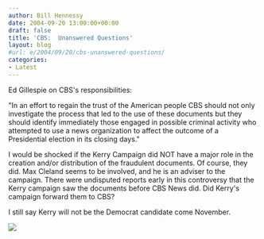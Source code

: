 ```yaml
---
author: Bill Hennessy
date: 2004-09-20 13:00:00+00:00
draft: false
title: 'CBS:  Unanswered Questions'
layout: blog
#url: e/2004/09/20/cbs-unanswered-questions/
categories:
- Latest
---
```


Ed Gillespie on CBS's responsibilities: 


"In an effort to regain the trust of the American people CBS should not only investigate the process that led to the use of these documents but they should identify immediately those engaged in possible criminal activity who attempted to use a news organization to affect the outcome of a Presidential election in its closing days."




I would be shocked if the Kerry Campaign did NOT have a major role in the creation and/or distribution of the fraudulent documents. Of course, they did. Max Cleland seems to be involved, and he is an adviser to the campaign. There were undisputed reports early in this controversy that the Kerry campaign saw the documents before CBS News did. Did Kerry's campaign forward them to CBS?




I still say Kerry will not be the Democrat candidate come November. 

![](https://blog.billhennessy.com/aggbug.aspx?PostID=561)

